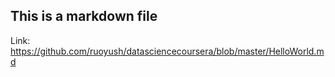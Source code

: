 ## This is a markdown file
Link:
https://github.com/ruoyush/datasciencecoursera/blob/master/HelloWorld.md